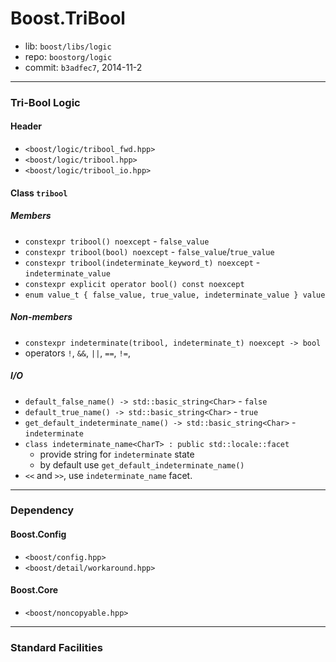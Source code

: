 # Boost.TriBool

* lib: `boost/libs/logic`
* repo: `boostorg/logic`
* commit: `b3adfec7`, 2014-11-2

------
### Tri-Bool Logic

#### Header

* `<boost/logic/tribool_fwd.hpp>`
* `<boost/logic/tribool.hpp>`
* `<boost/logic/tribool_io.hpp>`

#### Class `tribool`

##### Members

* `constexpr tribool() noexcept` - `false_value`
* `constexpr tribool(bool) noexcept` - `false_value`/`true_value`
* `constexpr tribool(indeterminate_keyword_t) noexcept` - `indeterminate_value`
* `constexpr explicit operator bool() const noexcept`
* `enum value_t { false_value, true_value, indeterminate_value } value`

##### Non-members

* `constexpr indeterminate(tribool, indeterminate_t) noexcept -> bool`
* operators `!`, `&&`, `||`, `==`, `!=`, 

##### I/O

* `default_false_name() -> std::basic_string<Char>` - `false`
* `default_true_name() -> std::basic_string<Char>` - `true`
* `get_default_indeterminate_name() -> std::basic_string<Char>` - `indeterminate`
* `class indeterminate_name<CharT> : public std::locale::facet`
  - provide string for `indeterminate` state
  - by default use `get_default_indeterminate_name()`
* `<<` and `>>`, use `indeterminate_name` facet.

------
### Dependency

#### Boost.Config

* `<boost/config.hpp>`
* `<boost/detail/workaround.hpp>`

#### Boost.Core

* `<boost/noncopyable.hpp>`

------
### Standard Facilities
